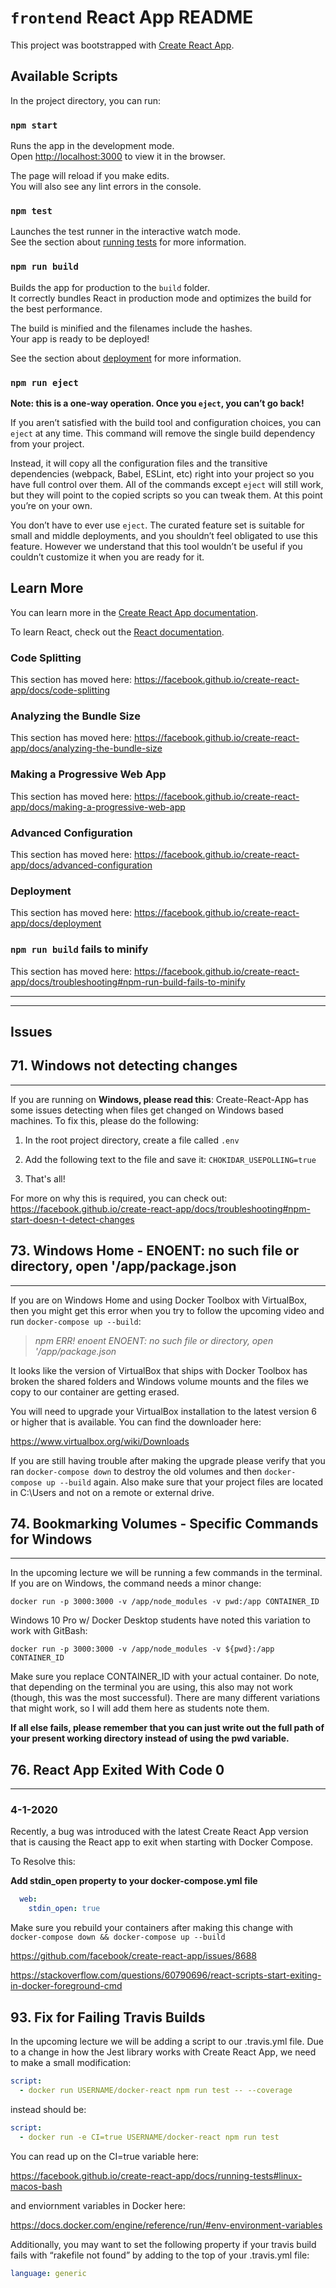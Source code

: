 # `frontend` React App README

This project was bootstrapped with [Create React App](https://github.com/facebook/create-react-app).

## Available Scripts

In the project directory, you can run:

### `npm start`

Runs the app in the development mode.<br />
Open [http://localhost:3000](http://localhost:3000) to view it in the browser.

The page will reload if you make edits.<br />
You will also see any lint errors in the console.

### `npm test`

Launches the test runner in the interactive watch mode.<br />
See the section about [running tests](https://facebook.github.io/create-react-app/docs/running-tests) for more information.

### `npm run build`

Builds the app for production to the `build` folder.<br />
It correctly bundles React in production mode and optimizes the build for the best performance.

The build is minified and the filenames include the hashes.<br />
Your app is ready to be deployed!

See the section about [deployment](https://facebook.github.io/create-react-app/docs/deployment) for more information.

### `npm run eject`

**Note: this is a one-way operation. Once you `eject`, you can’t go back!**

If you aren’t satisfied with the build tool and configuration choices, you can `eject` at any time. This command will remove the single build dependency from your project.

Instead, it will copy all the configuration files and the transitive dependencies (webpack, Babel, ESLint, etc) right into your project so you have full control over them. All of the commands except `eject` will still work, but they will point to the copied scripts so you can tweak them. At this point you’re on your own.

You don’t have to ever use `eject`. The curated feature set is suitable for small and middle deployments, and you shouldn’t feel obligated to use this feature. However we understand that this tool wouldn’t be useful if you couldn’t customize it when you are ready for it.

## Learn More

You can learn more in the [Create React App documentation](https://facebook.github.io/create-react-app/docs/getting-started).

To learn React, check out the [React documentation](https://reactjs.org/).

### Code Splitting

This section has moved here: https://facebook.github.io/create-react-app/docs/code-splitting

### Analyzing the Bundle Size

This section has moved here: https://facebook.github.io/create-react-app/docs/analyzing-the-bundle-size

### Making a Progressive Web App

This section has moved here: https://facebook.github.io/create-react-app/docs/making-a-progressive-web-app

### Advanced Configuration

This section has moved here: https://facebook.github.io/create-react-app/docs/advanced-configuration

### Deployment

This section has moved here: https://facebook.github.io/create-react-app/docs/deployment

### `npm run build` fails to minify

This section has moved here: https://facebook.github.io/create-react-app/docs/troubleshooting#npm-run-build-fails-to-minify

-----------------------------------------
-----------------------------------------

## Issues

## 71. Windows not detecting changes

-----------------------------------------

If you are running on **Windows, please read this**: Create-React-App has some issues detecting when files get changed on Windows based machines.  To fix this, please do the following:

1. In the root project directory, create a file called `.env`

2. Add the following text to the file and save it: `CHOKIDAR_USEPOLLING=true`

3. That's all!

For more on why this is required, you can check out: https://facebook.github.io/create-react-app/docs/troubleshooting#npm-start-doesn-t-detect-changes

## 73. Windows Home - ENOENT: no such file or directory, open '/app/package.json

-----------------------------------------

If you are on Windows Home and using Docker Toolbox with VirtualBox, then you might get this error when you try to follow the upcoming video and run `docker-compose up --build`:

> *npm ERR! enoent ENOENT: no such file or directory, open '/app/package.json*

It looks like the version of VirtualBox that ships with Docker Toolbox has broken the shared folders and Windows volume mounts and the files we copy to our container are getting erased.

You will need to upgrade your VirtualBox installation to the latest version 6 or higher that is available. You can find the downloader here:

https://www.virtualbox.org/wiki/Downloads

If you are still having trouble after making the upgrade please verify that you ran `docker-compose down` to destroy the old volumes and then `docker-compose up --build` again. Also make sure that your project files are located in C:\Users and not on a remote or external drive.

## 74. Bookmarking Volumes - Specific Commands for Windows

-----------------------------------------

In the upcoming lecture we will be running a few commands in the terminal. If you are on Windows, the command needs a minor change:

```docker
docker run -p 3000:3000 -v /app/node_modules -v pwd:/app CONTAINER_ID
```

Windows 10 Pro w/ Docker Desktop students have noted this variation to work with GitBash:

```docker
docker run -p 3000:3000 -v /app/node_modules -v ${pwd}:/app CONTAINER_ID
```

Make sure you replace CONTAINER_ID with your actual container. Do note, that depending on the terminal you are using, this also may not work (though, this was the most successful). There are many different variations that might work, so I will add them here as students note them.

**If all else fails, please remember that you can just write out the full path of your present working directory instead of using the pwd variable.**

## 76. React App Exited With Code 0

-----------------------------------------

### **4-1-2020**

Recently, a bug was introduced with the latest Create React App version that is causing the React app to exit when starting with Docker Compose.

To Resolve this:

**Add stdin_open property to your docker-compose.yml file**

```yml
  web:
    stdin_open: true
```

Make sure you rebuild your containers after making this change with  `docker-compose down && docker-compose up --build`

https://github.com/facebook/create-react-app/issues/8688

https://stackoverflow.com/questions/60790696/react-scripts-start-exiting-in-docker-foreground-cmd

## 93. Fix for Failing Travis Builds

In the upcoming lecture we will be adding a script to our .travis.yml file. Due to a change in how the Jest library works with Create React App, we need to make a small modification:
```yaml
script:
  - docker run USERNAME/docker-react npm run test -- --coverage
```

instead should be:

```yaml
script:
  - docker run -e CI=true USERNAME/docker-react npm run test
```

You can read up on the CI=true variable here:

https://facebook.github.io/create-react-app/docs/running-tests#linux-macos-bash

and enviornment variables in Docker here:

https://docs.docker.com/engine/reference/run/#env-environment-variables

Additionally, you may want to set the following property if your travis build fails with “rakefile not found” by adding to the top of your .travis.yml file:

```yaml
language: generic
```
